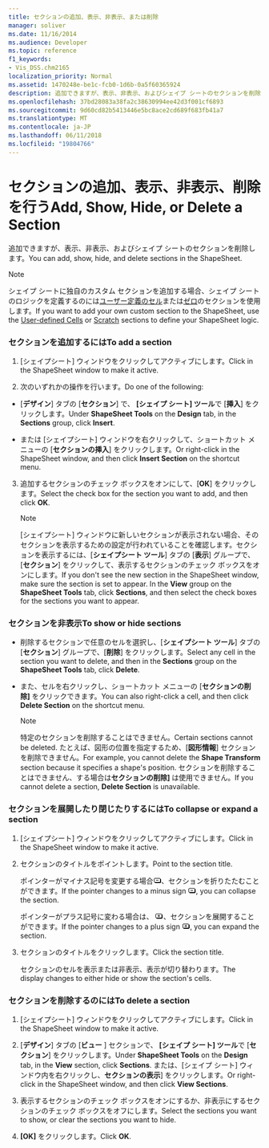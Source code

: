 ```yaml
---
title: セクションの追加、表示、非表示、または削除
manager: soliver
ms.date: 11/16/2014
ms.audience: Developer
ms.topic: reference
f1_keywords:
- Vis_DSS.chm2165
localization_priority: Normal
ms.assetid: 1470248e-be1c-fcb0-1d6b-0a5f60365924
description: 追加できますが、表示、非表示、およびシェイプ シートのセクションを削除します。
ms.openlocfilehash: 37bd28083a38fa2c38630994ee42d3f001cf6893
ms.sourcegitcommit: 9d60cd82b5413446e5bc8ace2cd689f683fb41a7
ms.translationtype: MT
ms.contentlocale: ja-JP
ms.lasthandoff: 06/11/2018
ms.locfileid: "19804766"
---
```

# <a name="add-show-hide-or-delete-a-section"></a><span data-ttu-id="dbc27-103">セクションの追加、表示、非表示、削除を行う</span><span class="sxs-lookup"><span data-stu-id="dbc27-103">Add, Show, Hide, or Delete a Section</span></span>

<span data-ttu-id="dbc27-104">追加できますが、表示、非表示、およびシェイプ シートのセクションを削除します。</span><span class="sxs-lookup"><span data-stu-id="dbc27-104">You can add, show, hide, and delete sections in the ShapeSheet.</span></span>
  
> [!NOTE]
> <span data-ttu-id="dbc27-105">シェイプ シートに独自のカスタム セクションを追加する場合、シェイプ シートのロジックを定義するのには[ユーザー定義のセル](user-defined-cells-section.md)または[ゼロ](scratch-section.md)のセクションを使用します。</span><span class="sxs-lookup"><span data-stu-id="dbc27-105">If you want to add your own custom section to the ShapeSheet, use the [User-defined Cells](user-defined-cells-section.md) or [Scratch](scratch-section.md) sections to define your ShapeSheet logic.</span></span> 
  
### <a name="to-add-a-section"></a><span data-ttu-id="dbc27-106">セクションを追加するには</span><span class="sxs-lookup"><span data-stu-id="dbc27-106">To add a section</span></span>

1. <span data-ttu-id="dbc27-107">[シェイプシート] ウィンドウをクリックしてアクティブにします。</span><span class="sxs-lookup"><span data-stu-id="dbc27-107">Click in the ShapeSheet window to make it active.</span></span>
    
2. <span data-ttu-id="dbc27-108">次のいずれかの操作を行います。</span><span class="sxs-lookup"><span data-stu-id="dbc27-108">Do one of the following:</span></span>
    
  - <span data-ttu-id="dbc27-109">[**デザイン**] タブの [**セクション**] で、 **[シェイプ シート] ツール**で [**挿入**] をクリックします。</span><span class="sxs-lookup"><span data-stu-id="dbc27-109">Under **ShapeSheet Tools** on the **Design** tab, in the **Sections** group, click **Insert**.</span></span>
    
  - <span data-ttu-id="dbc27-110">または [シェイプシート] ウィンドウを右クリックして、ショートカット メニューの [**セクションの挿入**] をクリックします。</span><span class="sxs-lookup"><span data-stu-id="dbc27-110">Or right-click in the ShapeSheet window, and then click **Insert Section** on the shortcut menu.</span></span> 
    
3. <span data-ttu-id="dbc27-111">追加するセクションのチェック ボックスをオンにして、[**OK**] をクリックします。</span><span class="sxs-lookup"><span data-stu-id="dbc27-111">Select the check box for the section you want to add, and then click **OK**.</span></span>
    
    > [!NOTE]
    >  <span data-ttu-id="dbc27-p101">[シェイプシート] ウィンドウに新しいセクションが表示されない場合、そのセクションを表示するための設定が行われていることを確認します。セクションを表示するには、[**シェイプシート ツール**] タブの [**表示**] グループで、[**セクション**] をクリックして、表示するセクションのチェック ボックスをオンにします。</span><span class="sxs-lookup"><span data-stu-id="dbc27-p101">If you don't see the new section in the ShapeSheet window, make sure the section is set to appear. In the **View** group on the **ShapeSheet Tools** tab, click **Sections**, and then select the check boxes for the sections you want to appear.</span></span> 
  
### <a name="to-show-or-hide-sections"></a><span data-ttu-id="dbc27-114">セクションを非表示</span><span class="sxs-lookup"><span data-stu-id="dbc27-114">To show or hide sections</span></span>

- <span data-ttu-id="dbc27-115">削除するセクションで任意のセルを選択し、[**シェイプシート ツール**] タブの [**セクション**] グループで、[**削除**] をクリックします。</span><span class="sxs-lookup"><span data-stu-id="dbc27-115">Select any cell in the section you want to delete, and then in the **Sections** group on the **ShapeSheet Tools** tab, click **Delete**.</span></span>
    
- <span data-ttu-id="dbc27-116">また、セルを右クリックし、ショートカット メニューの [**セクションの削除]** をクリックできます。</span><span class="sxs-lookup"><span data-stu-id="dbc27-116">You can also right-click a cell, and then click **Delete Section** on the shortcut menu.</span></span> 
    
    > [!NOTE]
    >  <span data-ttu-id="dbc27-117">特定のセクションを削除することはできません。</span><span class="sxs-lookup"><span data-stu-id="dbc27-117">Certain sections cannot be deleted.</span></span> <span data-ttu-id="dbc27-118">たとえば、図形の位置を指定するため、[**図形情報**] セクションを削除できません。</span><span class="sxs-lookup"><span data-stu-id="dbc27-118">For example, you cannot delete the **Shape Transform** section because it specifies a shape's position.</span></span> <span data-ttu-id="dbc27-119">セクションを削除することはできません、する場合は**セクションの削除]** は使用できません。</span><span class="sxs-lookup"><span data-stu-id="dbc27-119">If you cannot delete a section, **Delete Section** is unavailable.</span></span> 
  
### <a name="to-collapse-or-expand-a-section"></a><span data-ttu-id="dbc27-120">セクションを展開したり閉じたりするには</span><span class="sxs-lookup"><span data-stu-id="dbc27-120">To collapse or expand a section</span></span>

1. <span data-ttu-id="dbc27-121">[シェイプシート] ウィンドウをクリックしてアクティブにします。</span><span class="sxs-lookup"><span data-stu-id="dbc27-121">Click in the ShapeSheet window to make it active.</span></span>
    
2. <span data-ttu-id="dbc27-122">セクションのタイトルをポイントします。</span><span class="sxs-lookup"><span data-stu-id="dbc27-122">Point to the section title.</span></span>
    
    <span data-ttu-id="dbc27-123">ポインターがマイナス記号を変更する場合![](media/IC_SSMinus_ZA07645855.gif)、セクションを折りたたむことができます。</span><span class="sxs-lookup"><span data-stu-id="dbc27-123">If the pointer changes to a minus sign ![](media/IC_SSMinus_ZA07645855.gif), you can collapse the section.</span></span>
    
    <span data-ttu-id="dbc27-124">ポインターがプラス記号に変わる場合は、 ![](media/IC_SSPlus_ZA07645856.gif)、セクションを展開することができます。</span><span class="sxs-lookup"><span data-stu-id="dbc27-124">If the pointer changes to a plus sign ![](media/IC_SSPlus_ZA07645856.gif), you can expand the section.</span></span>
    
3. <span data-ttu-id="dbc27-125">セクションのタイトルをクリックします。</span><span class="sxs-lookup"><span data-stu-id="dbc27-125">Click the section title.</span></span>
    
    <span data-ttu-id="dbc27-126">セクションのセルを表示または非表示、表示が切り替わります。</span><span class="sxs-lookup"><span data-stu-id="dbc27-126">The display changes to either hide or show the section's cells.</span></span>
    
### <a name="to-delete-a-section"></a><span data-ttu-id="dbc27-127">セクションを削除するのには</span><span class="sxs-lookup"><span data-stu-id="dbc27-127">To delete a section</span></span>

1. <span data-ttu-id="dbc27-128">[シェイプシート] ウィンドウをクリックしてアクティブにします。</span><span class="sxs-lookup"><span data-stu-id="dbc27-128">Click in the ShapeSheet window to make it active.</span></span>
    
2. <span data-ttu-id="dbc27-129">[**デザイン**] タブの [**ビュー** ] セクションで、 **[シェイプ シート] ツール**で [**セクション**] をクリックします。</span><span class="sxs-lookup"><span data-stu-id="dbc27-129">Under **ShapeSheet Tools** on the **Design** tab, in the **View** section, click **Sections**.</span></span> <span data-ttu-id="dbc27-130">または、[シェイプ シート] ウィンドウ内を右クリックし、**セクションの表示**] をクリックします。</span><span class="sxs-lookup"><span data-stu-id="dbc27-130">Or right-click in the ShapeSheet window, and then click **View Sections**.</span></span>
    
3. <span data-ttu-id="dbc27-131">表示するセクションのチェック ボックスをオンにするか、非表示にするセクションのチェック ボックスをオフにします。</span><span class="sxs-lookup"><span data-stu-id="dbc27-131">Select the sections you want to show, or clear the sections you want to hide.</span></span>
    
4. <span data-ttu-id="dbc27-132">**[OK]** をクリックします。</span><span class="sxs-lookup"><span data-stu-id="dbc27-132">Click **OK**.</span></span>
    

